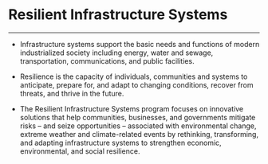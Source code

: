 # Resilient Infrastructure Systems

________________________________________________

- Infrastructure systems support the basic needs and functions of modern industrialized society including energy, water and sewage, transportation, communications, and public facilities.  

- Resilience is the capacity of individuals, communities and systems to anticipate, prepare for, and adapt to changing conditions, recover from threats, and thrive in the future.  
- The Resilient Infrastructure Systems program focuses on innovative solutions that help communities, businesses, and governments mitigate risks – and seize opportunities – associated with environmental change, extreme weather and climate-related events by rethinking, transforming, and adapting infrastructure systems to strengthen economic, environmental, and social resilience. 
